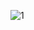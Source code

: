 ![1](https://github.com/mertcansaltas/Hamburger-Restaurant-Application/assets/150259943/0a443af1-7458-4d5c-9e79-49891c9df219)
